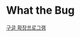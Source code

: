 # What the Bug

[구글 확장프로그램](https://chromewebstore.google.com/detail/whatthebug/jnagibgbellkiaepemiagdpnlphkiele)

